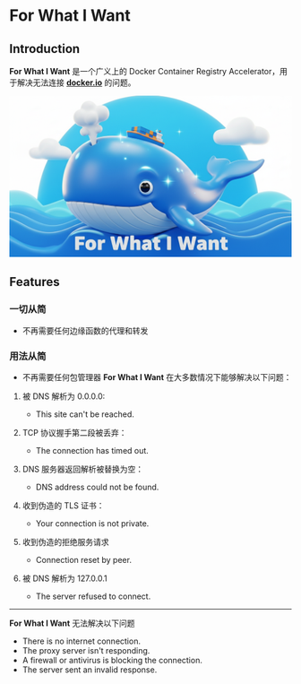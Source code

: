 # For What I Want

## Introduction

**For What I Want** 是一个广义上的 Docker Container Registry Accelerator，用于解决无法连接 [**docker.io**](https://docker.io) 的问题。

  <p align="center">
    <img src="./logo.png">
  </p>

## Features

### 一切从简

- 不再需要任何边缘函数的代理和转发

### 用法从简

- 不再需要任何包管理器
  **For What I Want** 在大多数情况下能够解决以下问题：

1. 被 DNS 解析为 0.0.0.0:

   - This site can't be reached.

2. TCP 协议握手第二段被丢弃：

   - The connection has timed out.

3. DNS 服务器返回解析被替换为空：

   - DNS address could not be found.

4. 收到伪造的 TLS 证书：

   - Your connection is not private.

5. 收到伪造的拒绝服务请求

   - Connection reset by peer.

6. 被 DNS 解析为 127.0.0.1
   - The server refused to connect.

---

**For What I Want** 无法解决以下问题

- There is no internet connection.
- The proxy server isn't responding.
- A firewall or antivirus is blocking the connection.
- The server sent an invalid response.
